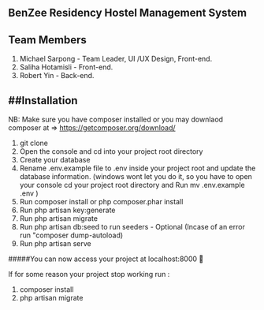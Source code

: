 BenZee Residency Hostel Management System
----------------------------------------------

Team Members
------------
1. Michael Sarpong - Team Leader, UI /UX Design, Front-end.
2. Saliha Hotamisli - Front-end.
3. Robert Yin - Back-end.

##Installation
----------------------------------------------
NB: Make sure you have composer installed or you may downlaod composer at => https://getcomposer.org/download/

1. git clone
2. Open the console and cd into your project root directory
3. Create your database
4. Rename .env.example file to .env inside your project root and update the database information. (windows wont let you do it, so you have to open your console cd your project root directory and Run mv .env.example .env )
6. Run composer install or php composer.phar install
7. Run php artisan key:generate
8. Run php artisan migrate
9. Run php artisan db:seed to run seeders - Optional (Incase of an error run "composer dump-autoload)
10. Run php artisan serve

#####You can now access your project at localhost:8000 :slightly_smiling_face:

If for some reason your project stop working run :

1. composer install
2. php artisan migrate

